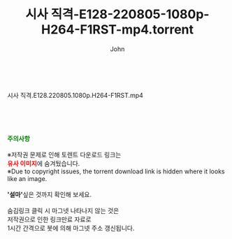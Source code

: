 ﻿---
layout: post
title:  "시사 직격-E128-220805-1080p-H264-F1RST-mp4.torrent"
author: John
categories: [ 방송/음악 ]
tags: [  ]
image:  
description: "시사 직격-E128-220805-1080p-H264-F1RST-mp4 torrent 정보 공유"
toc: true
toc_sticky: true
---

<br>
<div class="view-img">
<a class="view_image" href="https://torrentmobile60.com/bbs/view_image.php?fn=%2Fdata%2Ffile%2Fmusic%2F2697634418_lgmcof1B_5fc5527d9db14116c743258649d2554ca6572417.jpg" target="_blank"><img alt="" class="img-tag" content="https://torrentmobile60.com/data/file/music/2697634418_lgmcof1B_5fc5527d9db14116c743258649d2554ca6572417.jpg" itemprop="image" src="https://torrentmobile60.com/data/file/music/thumb-2697634418_lgmcof1B_5fc5527d9db14116c743258649d2554ca6572417_835x2212.jpg"/></a></div><div class="view-content" itemprop="description">
<p>시사 직격.E128.220805.1080p.H264-F1RST.mp4<br/></p> </div>
    
<br><br><br>
<p data-ke-size="size16"><b><span style="color: green;">주의사항</span></b><br /><br />※저작권 문제로 인해 토렌트 다운로드 링크는<br /><b><span style="color: red;">유사 이미지</span></b>에 숨겨뒀습니다.<br />※Due to copyright issues, the torrent download link is hidden where it looks like an image.<br /><br /><b>'설마'</b>싶은 것까지 확인해 보세요.<br /><br />숨김링크 클릭 시 마그넷 나타나지 않는 것은<br />저작권으로 인한 링크만료 자료로<br />1시간 간격으로 봇에 의해 마그넷 주소 갱신됩니다.</p>
